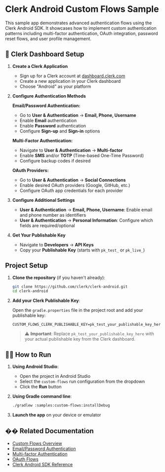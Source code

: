 # Clerk Android Custom Flows Sample

This sample app demonstrates advanced authentication flows using the Clerk Android SDK. It showcases how to implement custom authentication patterns including multi-factor authentication, OAuth integration, password reset flows, and user profile management.

## 🔧 Clerk Dashboard Setup

1. **Create a Clerk Application**
   - Sign up for a Clerk account at [dashboard.clerk.com](https://dashboard.clerk.com/sign-up)
   - Create a new application in your Clerk dashboard
   - Choose "Android" as your platform

2. **Configure Authentication Methods**
   
   **Email/Password Authentication:**
   - Go to **User & Authentication** → **Email, Phone, Username**
   - Enable **Email** authentication
   - Enable **Password** authentication
   - Configure **Sign-up** and **Sign-in** options

   **Multi-Factor Authentication:**
   - Navigate to **User & Authentication** → **Multi-factor**
   - Enable **SMS** and/or **TOTP** (Time-based One-Time Password)
   - Configure backup codes if desired

   **OAuth Providers:**
   - Go to **User & Authentication** → **Social Connections**
   - Enable desired OAuth providers (Google, GitHub, etc.)
   - Configure OAuth app credentials for each provider

3. **Configure Additional Settings**
   - **User & Authentication** → **Email, Phone, Username**: Enable email and phone number as identifiers
   - **User & Authentication** → **Personal Information**: Configure which fields are required/optional

4. **Get Your Publishable Key**
   - Navigate to **Developers** → **API Keys**
   - Copy your **Publishable Key** (starts with `pk_test_` or `pk_live_`)

## Project Setup

1. **Clone the repository** (if you haven't already):
   ```bash
   git clone https://github.com/clerk/clerk-android.git
   cd clerk-android
   ```

2. **Add your Clerk Publishable Key**:
   
   Open the `gradle.properties` file in the project root and add your publishable key:
   ```properties
   CUSTOM_FLOWS_CLERK_PUBLISHABLE_KEY=pk_test_your_publishable_key_here
   ```
   
   > ⚠️ **Important**: Replace `pk_test_your_publishable_key_here` with your actual publishable key from the Clerk dashboard.

## 🏃‍♂️ How to Run

1. **Using Android Studio**:
   - Open the project in Android Studio
   - Select the `custom-flows` run configuration from the dropdown
   - Click the **Run** button

2. **Using Gradle command line**:
   ```bash
   ./gradlew :samples:custom-flows:installDebug
   ```

3. **Launch the app** on your device or emulator


## �� Related Documentation

- [Custom Flows Overview](https://clerk.com/docs/custom-flows/overview)
- [Email/Password Authentication](https://clerk.com/docs/custom-flows/email-password)
- [Multi-factor Authentication](https://clerk.com/docs/custom-flows/mfa)
- [OAuth Flows](https://clerk.com/docs/custom-flows/oauth)
- [Clerk Android SDK Reference](https://clerk-android.clerkstage.dev)

